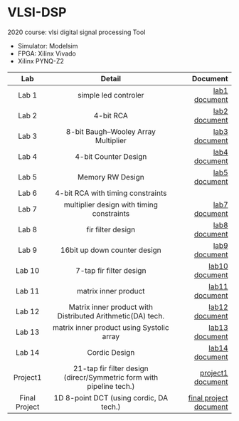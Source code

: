 # VLSI-DSP
2020 course: vlsi digital signal processing
Tool
- Simulator: Modelsim
- FPGA: Xilinx Vivado 
- Xilinx PYNQ-Z2 

| Lab | Detail | Document |
|:------:|:-----:|------:|
| Lab 1 |  simple led controler   |   [lab1 document](https://github.com/JackyPro/VLSI-DSP/blob/ea5a31fc49ffcec50fe3acf543aec28696cbb21b/lab_documents/lab1.pdf) |
| Lab 2 |  4-bit RCA   |   [lab2 document](https://github.com/JackyPro/VLSI-DSP/blob/ea5a31fc49ffcec50fe3acf543aec28696cbb21b/lab_documents/lab2.pdf) |
| Lab 3 |  8-bit Baugh–Wooley Array Multiplier  |   [lab3 document](https://github.com/JackyPro/VLSI-DSP/blob/ea5a31fc49ffcec50fe3acf543aec28696cbb21b/lab_documents/lab3%20multiplier%20design.pdf) |
| Lab 4 | 4-bit Counter Design |   [lab4 document](https://github.com/JackyPro/VLSI-DSP/blob/ea5a31fc49ffcec50fe3acf543aec28696cbb21b/lab_documents/lab4%204bit%20counter%20design.pdf) |
| Lab 5 | Memory RW Design |   [lab5 document](https://github.com/JackyPro/VLSI-DSP/blob/ea5a31fc49ffcec50fe3acf543aec28696cbb21b/lab_documents/lab5%20memory%20design%20ref.pdf) |
| Lab 6 | 4-bit RCA with timing constraints |  |
| Lab 7 | multiplier design with timing constraints |   [lab7 document](https://github.com/JackyPro/VLSI-DSP/blob/ea5a31fc49ffcec50fe3acf543aec28696cbb21b/lab_documents/lab7%20multiplier%20design%20with%20timing%20constraints.pdf) |
| Lab 8 | fir filter design |   [lab8 document](https://github.com/JackyPro/VLSI-DSP/blob/ea5a31fc49ffcec50fe3acf543aec28696cbb21b/lab_documents/lab8%20fir%20filter%20design.pdf) |
| Lab 9 | 16bit up down counter design |   [lab9 document](https://github.com/JackyPro/VLSI-DSP/blob/ea5a31fc49ffcec50fe3acf543aec28696cbb21b/lab_documents/lab9%2016bit%20smart%20up%20down%20counter%20design.pdf) |
| Lab 10 | 7-tap fir filter design |   [lab10 document](https://github.com/JackyPro/VLSI-DSP/blob/ea5a31fc49ffcec50fe3acf543aec28696cbb21b/lab_documents/lab10%20fir%20filter%20design.pdf) |
| Lab 11 | matrix inner product |   [lab11 document](https://github.com/JackyPro/VLSI-DSP/blob/ea5a31fc49ffcec50fe3acf543aec28696cbb21b/lab_documents/lab11%20matrix%20inner%20product.pdf) |
| Lab 12 | Matrix inner product with Distributed Arithmetic(DA) tech. |   [lab12 document](https://github.com/JackyPro/VLSI-DSP/blob/ea5a31fc49ffcec50fe3acf543aec28696cbb21b/lab_documents/lab12%20matrix%20inner%20product.pdf) |
| Lab 13 | matrix inner product using Systolic array |   [lab13 document](https://github.com/JackyPro/VLSI-DSP/blob/ea5a31fc49ffcec50fe3acf543aec28696cbb21b/lab_documents/lab13%20matrix%20inner%20product%20using%20systolic%20array.pdf) |
| Lab 14 | Cordic Design |   [lab14 document](https://github.com/JackyPro/VLSI-DSP/blob/ea5a31fc49ffcec50fe3acf543aec28696cbb21b/lab_documents/lab14%20cordic%20design.pdf) |
| Project1 | 21-tap fir filter design (direcr/Symmetric form with pipeline tech.) |   [project1 document](https://github.com/JackyPro/VLSI-DSP/blob/ea5a31fc49ffcec50fe3acf543aec28696cbb21b/lab_documents/project-fir%20filter%20design.pdf) |
| Final Project | 1D 8-point DCT (using cordic, DA tech.) |   [final project document](https://github.com/JackyPro/VLSI-DSP/blob/ea5a31fc49ffcec50fe3acf543aec28696cbb21b/lab_documents/final%20project-dct%20design.pdf) |
